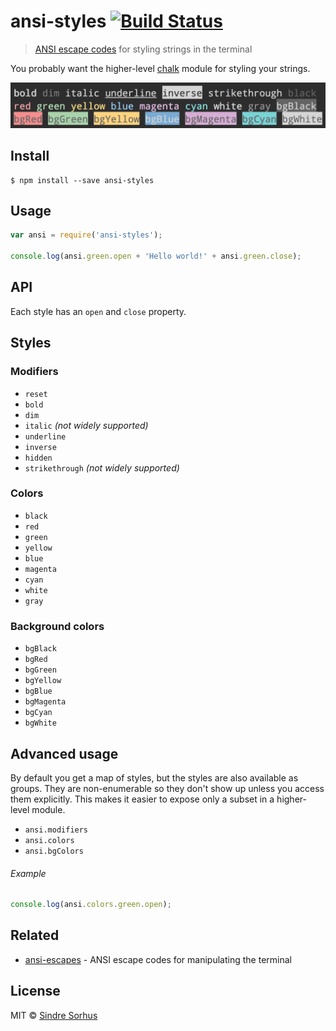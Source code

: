 # ansi-styles [![Build Status](https://travis-ci.org/chalk/ansi-styles.svg?branch=master)](https://travis-ci.org/chalk/ansi-styles)

> [ANSI escape codes](http://en.wikipedia.org/wiki/ANSI_escape_code#Colors_and_Styles) for styling strings in the terminal

You probably want the higher-level [chalk](https://github.com/chalk/chalk) module for styling your strings.

![](screenshot.png)


## Install

```
$ npm install --save ansi-styles
```


## Usage

```js
var ansi = require('ansi-styles');

console.log(ansi.green.open + 'Hello world!' + ansi.green.close);
```


## API

Each style has an `open` and `close` property.


## Styles

### Modifiers

- `reset`
- `bold`
- `dim`
- `italic` *(not widely supported)*
- `underline`
- `inverse`
- `hidden`
- `strikethrough` *(not widely supported)*

### Colors

- `black`
- `red`
- `green`
- `yellow`
- `blue`
- `magenta`
- `cyan`
- `white`
- `gray`

### Background colors

- `bgBlack`
- `bgRed`
- `bgGreen`
- `bgYellow`
- `bgBlue`
- `bgMagenta`
- `bgCyan`
- `bgWhite`


## Advanced usage

By default you get a map of styles, but the styles are also available as groups. They are non-enumerable so they don't show up unless you access them explicitly. This makes it easier to expose only a subset in a higher-level module.

- `ansi.modifiers`
- `ansi.colors`
- `ansi.bgColors`


###### Example

```js
console.log(ansi.colors.green.open);
```


## Related

- [ansi-escapes](https://github.com/sindresorhus/ansi-escapes) - ANSI escape codes for manipulating the terminal


## License

MIT © [Sindre Sorhus](http://sindresorhus.com)
